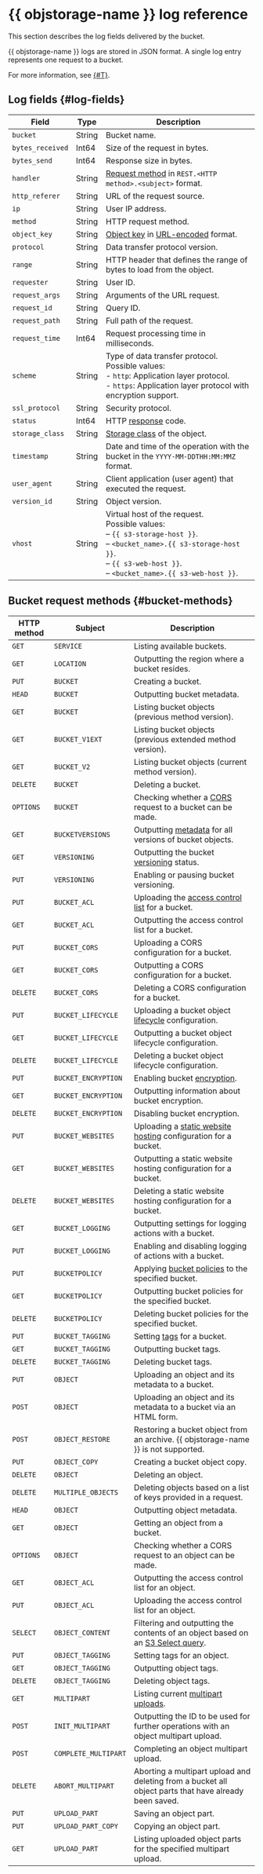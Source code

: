 # {{ objstorage-name }} log reference

This section describes the log fields delivered by the bucket.

{{ objstorage-name }} logs are stored in JSON format. A single log entry represents one request to a bucket.


For more information, see [{#T}](concepts/server-logs.md).


## Log fields {#log-fields}

| Field | Type | Description |
--- | --- | ---
| `bucket` | String | Bucket name. |
| `bytes_received` | Int64 | Size of the request in bytes. |
| `bytes_send` | Int64 | Response size in bytes. |
| `handler` | String | [Request method](#bucket-methods) in `REST.<HTTP method>.<subject>` format. |
| `http_referer` | String | URL of the request source. |
| `ip` | String | User IP address. |
| `method` | String | HTTP request method. |
| `object_key` | String | [Object key](concepts/object.md#key) in [URL-encoded](https://en.wikipedia.org/wiki/Percent-encoding) format. |
| `protocol` | String | Data transfer protocol version. |
| `range` | String | HTTP header that defines the range of bytes to load from the object. |
| `requester` | String | User ID. |
| `request_args` | String | Arguments of the URL request. |
| `request_id` | String | Query ID. |
| `request_path` | String | Full path of the request. |
| `request_time` | Int64 | Request processing time in milliseconds. |
| `scheme` | String | Type of data transfer protocol. <br>Possible values:<br>- `http`: Application layer protocol.<br>- `https`: Application layer protocol with encryption support. |
| `ssl_protocol` | String | Security protocol. |
| `status` | Int64 | HTTP [response](s3/api-ref/response-codes.md) code. |
| `storage_class` | String | [Storage class](concepts/storage-class.md) of the object. |
| `timestamp` | String | Date and time of the operation with the bucket in the `YYYY-MM-DDTHH:MM:MMZ` format. |
| `user_agent` | String | Client application (user agent) that executed the request. |
| `version_id` | String | Object version. |
| `vhost` | String | Virtual host of the request.<br>Possible values:<br>– `{{ s3-storage-host }}`.<br>– `<bucket_name>.{{ s3-storage-host }}`.<br>– `{{ s3-web-host }}`.<br> – `<bucket_name>.{{ s3-web-host }}`. |

## Bucket request methods {#bucket-methods}

| HTTP method | Subject | Description |
|---|---|---|
| `GET` | `SERVICE` | Listing available buckets. |
| `GET` | `LOCATION` | Outputting the region where a bucket resides. |
| `PUT` | `BUCKET` | Creating a bucket. |
| `HEAD` | `BUCKET` | Outputting bucket metadata. |
| `GET` | `BUCKET` | Listing bucket objects (previous method version). |
| `GET` | `BUCKET_V1EXT` | Listing bucket objects (previous extended method version). |
| `GET` | `BUCKET_V2` | Listing bucket objects (current method version). |
| `DELETE` | `BUCKET` | Deleting a bucket. |
| `OPTIONS` | `BUCKET` | Checking whether a [CORS](concepts/cors.md) request to a bucket can be made. |
| `GET` | `BUCKETVERSIONS` | Outputting [metadata](concepts/object.md#metadata) for all versions of bucket objects. |
| `GET` | `VERSIONING` | Outputting the bucket [versioning](concepts/versioning.md) status. |
| `PUT` | `VERSIONING` | Enabling or pausing bucket versioning. |
| `PUT` | `BUCKET_ACL` | Uploading the [access control list](concepts/acl.md) for a bucket. |
| `GET` | `BUCKET_ACL` | Outputting the access control list for a bucket. |
| `PUT` | `BUCKET_CORS` | Uploading a CORS configuration for a bucket. |
| `GET` | `BUCKET_CORS` | Outputting a CORS configuration for a bucket. |
| `DELETE` | `BUCKET_CORS` | Deleting a CORS configuration for a bucket. |
| `PUT` | `BUCKET_LIFECYCLE` | Uploading a bucket object [lifecycle](concepts/lifecycles.md) configuration. |
| `GET` | `BUCKET_LIFECYCLE` | Outputting a bucket object lifecycle configuration. |
| `DELETE` | `BUCKET_LIFECYCLE` | Deleting a bucket object lifecycle configuration. |
| `PUT` | `BUCKET_ENCRYPTION` | Enabling bucket [encryption](concepts/encryption.md). |
| `GET` | `BUCKET_ENCRYPTION` | Outputting information about bucket encryption. |
| `DELETE` | `BUCKET_ENCRYPTION` | Disabling bucket encryption. |
| `PUT` | `BUCKET_WEBSITES` | Uploading a [static website hosting](concepts/hosting.md) configuration for a bucket. |
| `GET` | `BUCKET_WEBSITES` | Outputting a static website hosting configuration for a bucket. |
| `DELETE` | `BUCKET_WEBSITES` | Deleting a static website hosting configuration for a bucket. |
| `GET` | `BUCKET_LOGGING` | Outputting settings for logging actions with a bucket. |
| `PUT` | `BUCKET_LOGGING` | Enabling and disabling logging of actions with a bucket. |
| `PUT` | `BUCKETPOLICY` | Applying [bucket policies](concepts/policy.md) to the specified bucket. |
| `GET` | `BUCKETPOLICY` | Outputting bucket policies for the specified bucket. |
| `DELETE` | `BUCKETPOLICY` | Deleting bucket policies for the specified bucket. |
| `PUT` | `BUCKET_TAGGING` | Setting [tags](concepts/tags.md) for a bucket. |
| `GET` | `BUCKET_TAGGING` | Outputting bucket tags. |
| `DELETE` | `BUCKET_TAGGING` | Deleting bucket tags. |
| `PUT` | `OBJECT` | Uploading an object and its metadata to a bucket. |
| `POST` | `OBJECT` | Uploading an object and its metadata to a bucket via an HTML form. |
| `POST` | `OBJECT_RESTORE` | Restoring a bucket object from an archive. {{ objstorage-name }} is not supported. |
| `PUT` | `OBJECT_COPY` | Creating a bucket object copy. |
| `DELETE` | `OBJECT` | Deleting an object. |
| `DELETE` | `MULTIPLE_OBJECTS` | Deleting objects based on a list of keys provided in a request. |
| `HEAD` | `OBJECT` | Outputting object metadata. |
| `GET` | `OBJECT` | Getting an object from a bucket. |
| `OPTIONS` | `OBJECT` | Checking whether a CORS request to an object can be made. |
| `GET` | `OBJECT_ACL` | Outputting the access control list for an object. |
| `PUT` | `OBJECT_ACL` | Uploading the access control list for an object. |
| `SELECT` | `OBJECT_CONTENT` | Filtering and outputting the contents of an object based on an [S3 Select query](concepts/s3-select-language.md). |
| `PUT` | `OBJECT_TAGGING` | Setting tags for an object. |
| `GET` | `OBJECT_TAGGING` | Outputting object tags. |
| `DELETE` | `OBJECT_TAGGING` | Deleting object tags. |
| `GET` | `MULTIPART` | Listing current [multipart uploads](concepts/multipart.md). |
| `POST` | `INIT_MULTIPART` | Outputting the ID to be used for further operations with an object multipart upload. |
| `POST` | `COMPLETE_MULTIPART` | Completing an object multipart upload. |
| `DELETE` | `ABORT_MULTIPART` | Aborting a multipart upload and deleting from a bucket all object parts that have already been saved. |
| `PUT` | `UPLOAD_PART` | Saving an object part. |
| `PUT` | `UPLOAD_PART_COPY` | Copying an object part. |
| `GET` | `UPLOAD_PART` | Listing uploaded object parts for the specified multipart upload. |

